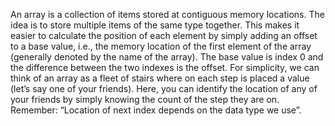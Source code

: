 An array is a collection of items stored at contiguous memory locations. The idea is to store multiple items of the same type together. This makes it easier to calculate the position of each element by simply adding an offset to a base value, i.e., the memory location of the first element of the array (generally denoted by the name of the array). The base value is index 0 and the difference between the two indexes is the offset.
For simplicity, we can think of an array as a fleet of stairs where on each step is placed a value (let’s say one of your friends). Here, you can identify the location of any of your friends by simply knowing the count of the step they are on. 
Remember: “Location of next index depends on the data type we use”. 


